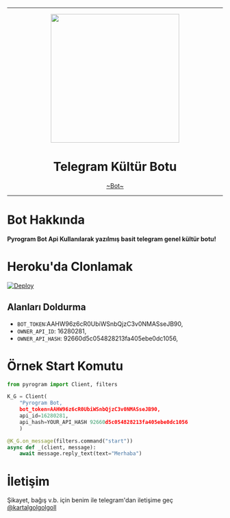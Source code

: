 
----

<div align="center">
  <img src="https://github.com/AkinYoungSoftware/TerigaliyanBot/raw/master/logo.png" width="300" height="300">
  <h1>Telegram Kültür Botu</h1>
</div>
<p align="center">
        <a href="https://telegram.dog/@terigaliyan_bot">~Bot~</a>
</p>

----

# Bot Hakkında
**Pyrogram Bot Api Kullanılarak yazılmış basit telegram genel kültür botu!**

# Heroku'da Clonlamak

[![Deploy](https://www.herokucdn.com/deploy/button.svg)](https://heroku.com/deploy?template=https://github.com/AkinYoungSoftware/TgEglenceBot)

## Alanları Doldurma
* ``BOT_TOKEN``:AAHW96z6cR0UbiWSnbQjzC3v0NMASseJB90,
* ``OWNER_API_ID``: 16280281,
* ``OWNER_API_HASH``: 92660d5c054828213fa405ebe0dc1056,

# Örnek Start Komutu
```python
from pyrogram import Client, filters

K_G = Client(
    "Pyrogram Bot,
    bot_token=AAHW96z6cR0UbiWSnbQjzC3v0NMASseJB90,
    api_id=16280281,
    api_hash=YOUR_API_HASH 92660d5c054828213fa405ebe0dc1056
    )

@K_G.on_message(filters.command("start"))
async def _(client, message):
    await message.reply_text(text="Merhaba")
```

# İletişim
Şikayet, bağış v.b. için benim ile telegram'dan iletişime geç [@kartalgolgolgoll](https://t.me/kartalgolgolgoll])

